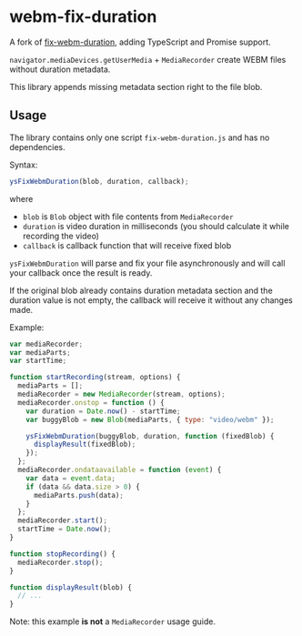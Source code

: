 # webm-fix-duration

A fork of [fix-webm-duration](https://github.com/yusitnikov/fix-webm-duration), adding TypeScript and Promise support.

`navigator.mediaDevices.getUserMedia` + `MediaRecorder` create WEBM files without duration metadata.

This library appends missing metadata section right to the file blob.

## Usage

The library contains only one script `fix-webm-duration.js` and has no dependencies.

Syntax:

```javascript
ysFixWebmDuration(blob, duration, callback);
```

where

- `blob` is `Blob` object with file contents from `MediaRecorder`
- `duration` is video duration in milliseconds (you should calculate it while recording the video)
- `callback` is callback function that will receive fixed blob

`ysFixWebmDuration` will parse and fix your file asynchronously and will call your callback once the result is ready.

If the original blob already contains duration metadata section and the duration value is not empty, the callback will receive it without any changes made.

Example:

```javascript
var mediaRecorder;
var mediaParts;
var startTime;

function startRecording(stream, options) {
  mediaParts = [];
  mediaRecorder = new MediaRecorder(stream, options);
  mediaRecorder.onstop = function () {
    var duration = Date.now() - startTime;
    var buggyBlob = new Blob(mediaParts, { type: "video/webm" });

    ysFixWebmDuration(buggyBlob, duration, function (fixedBlob) {
      displayResult(fixedBlob);
    });
  };
  mediaRecorder.ondataavailable = function (event) {
    var data = event.data;
    if (data && data.size > 0) {
      mediaParts.push(data);
    }
  };
  mediaRecorder.start();
  startTime = Date.now();
}

function stopRecording() {
  mediaRecorder.stop();
}

function displayResult(blob) {
  // ...
}
```

Note: this example **is not** a `MediaRecorder` usage guide.
